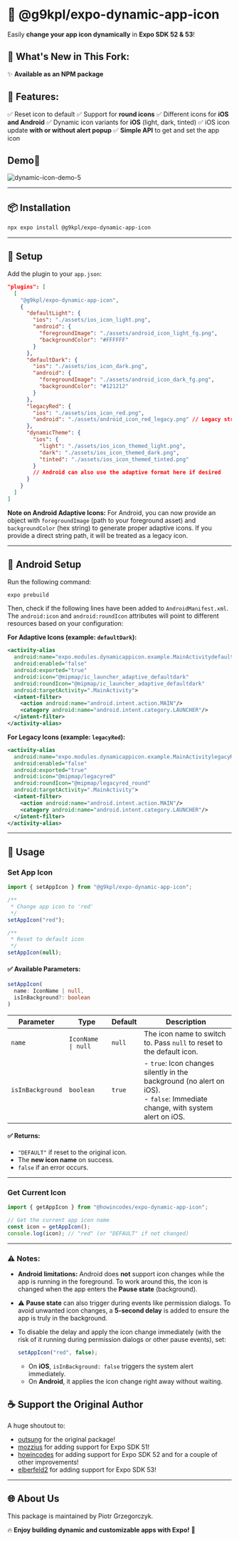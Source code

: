 # 🎨 @g9kpl/expo-dynamic-app-icon

Easily **change your app icon dynamically** in **Expo SDK 52 & 53**!

## 🚀 **What's New in This Fork:**

✨ **Available as an NPM package**

## 🎁 **Features:**

✅ Reset icon to default
✅ Support for **round icons**
✅ Different icons for **iOS and Android**
✅ Dynamic icon variants for **iOS** (light, dark, tinted)
✅ iOS icon update **with or without alert popup**
✅ **Simple API** to get and set the app icon

## Demo🚀

![dynamic-icon-demo-5](https://github.com/user-attachments/assets/3dced15a-8d4e-4eb9-b76c-4c7c8fc9f59a)

---

## 📦 Installation

```sh
npx expo install @g9kpl/expo-dynamic-app-icon
```

---

## 🔧 Setup

Add the plugin to your `app.json`:

```json
"plugins": [
  [
    "@g9kpl/expo-dynamic-app-icon",
    {
      "defaultLight": {
        "ios": "./assets/ios_icon_light.png",
        "android": {
          "foregroundImage": "./assets/android_icon_light_fg.png",
          "backgroundColor": "#FFFFFF"
        }
      },
      "defaultDark": {
        "ios": "./assets/ios_icon_dark.png",
        "android": {
          "foregroundImage": "./assets/android_icon_dark_fg.png",
          "backgroundColor": "#121212"
        }
      },
      "legacyRed": {
        "ios": "./assets/ios_icon_red.png",
        "android": "./assets/android_icon_red_legacy.png" // Legacy string format still supported
      },
      "dynamicTheme": {
        "ios": {
          "light": "./assets/ios_icon_themed_light.png",
          "dark": "./assets/ios_icon_themed_dark.png",
          "tinted": "./assets/ios_icon_themed_tinted.png"
        }
        // Android can also use the adaptive format here if desired
      }
    }
  ]
]
```

**Note on Android Adaptive Icons:**
For Android, you can now provide an object with `foregroundImage` (path to your foreground asset) and `backgroundColor` (hex string) to generate proper adaptive icons. If you provide a direct string path, it will be treated as a legacy icon.

---

## 📜 Android Setup

Run the following command:

```sh
expo prebuild
```

Then, check if the following lines have been added to `AndroidManifest.xml`. The `android:icon` and `android:roundIcon` attributes will point to different resources based on your configuration:

**For Adaptive Icons (example: `defaultDark`):**

```xml
<activity-alias
  android:name="expo.modules.dynamicappicon.example.MainActivitydefaultDark"
  android:enabled="false"
  android:exported="true"
  android:icon="@mipmap/ic_launcher_adaptive_defaultdark"
  android:roundIcon="@mipmap/ic_launcher_adaptive_defaultdark"
  android:targetActivity=".MainActivity">
  <intent-filter>
    <action android:name="android.intent.action.MAIN"/>
    <category android:name="android.intent.category.LAUNCHER"/>
  </intent-filter>
</activity-alias>
```

**For Legacy Icons (example: `legacyRed`):**

```xml
<activity-alias
  android:name="expo.modules.dynamicappicon.example.MainActivitylegacyRed"
  android:enabled="false"
  android:exported="true"
  android:icon="@mipmap/legacyred"
  android:roundIcon="@mipmap/legacyred_round"
  android:targetActivity=".MainActivity">
  <intent-filter>
    <action android:name="android.intent.action.MAIN"/>
    <category android:name="android.intent.category.LAUNCHER"/>
  </intent-filter>
</activity-alias>
```

---

## 🚀 Usage

### **Set App Icon**

```typescript
import { setAppIcon } from "@g9kpl/expo-dynamic-app-icon";

/**
 * Change app icon to 'red'
 */
setAppIcon("red");

/**
 * Reset to default icon
 */
setAppIcon(null);
```

#### ✅ Available Parameters:

```typescript
setAppIcon(
  name: IconName | null,
  isInBackground?: boolean
)
```

| Parameter        | Type               | Default | Description                                                                                                                    |
| ---------------- | ------------------ | ------- | ------------------------------------------------------------------------------------------------------------------------------ |
| `name`           | `IconName \| null` | `null`  | The icon name to switch to. Pass `null` to reset to the default icon.                                                          |
| `isInBackground` | `boolean`          | `true`  | - `true`: Icon changes silently in the background (no alert on iOS).<br>- `false`: Immediate change, with system alert on iOS. |

#### ✅ Returns:

- `"DEFAULT"` if reset to the original icon.
- The **new icon name** on success.
- `false` if an error occurs.

---

### **Get Current Icon**

```typescript
import { getAppIcon } from "@howincodes/expo-dynamic-app-icon";

// Get the current app icon name
const icon = getAppIcon();
console.log(icon); // "red" (or "DEFAULT" if not changed)
```

---

### ⚠️ Notes:

- **Android limitations:**
  Android does **not** support icon changes while the app is running in the foreground.
  To work around this, the icon is changed when the app enters the **Pause state** (background).

- ⚠️ **Pause state** can also trigger during events like permission dialogs.
  To avoid unwanted icon changes, a **5-second delay** is added to ensure the app is truly in the background.

- To disable the delay and apply the icon change immediately (with the risk of it running during permission dialogs or other pause events), set:

  ```typescript
  setAppIcon("red", false);
  ```

  - On **iOS**, `isInBackground: false` triggers the system alert immediately.
  - On **Android**, it applies the icon change right away without waiting.

## ☕ Support the Original Author

A huge shoutout to:

- [outsung](https://github.com/outsung) for the original package!
- [mozzius](https://github.com/mozzius) for adding support for Expo SDK 51!
- [howincodes](https://github.com/howincodes) for adding support for Expo SDK 52 and for a couple of other improvements!
- [elberfeld2](https://github.com/elberfeld2) for adding support for Expo SDK 53!

---

## 🌐 About Us

This package is maintained by Piotr Grzegorczyk.

🔥 **Enjoy building dynamic and customizable apps with Expo!** 🚀
